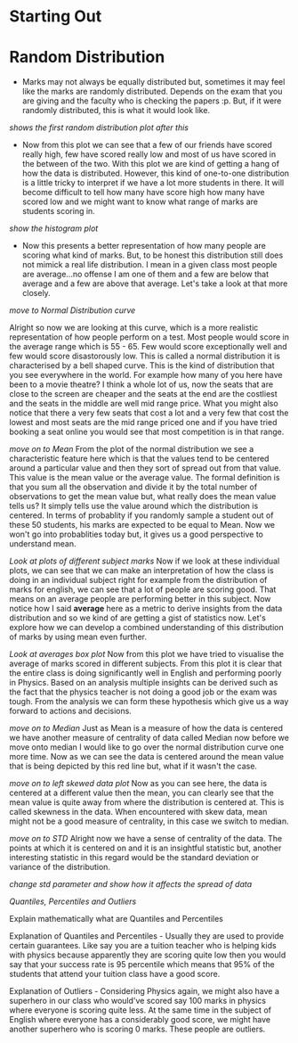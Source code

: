 # Starting Out
# Random Distribution
- Marks may not always be equally distributed but, sometimes it may feel like the marks are randomly distributed. Depends on the exam that you are giving and the faculty who is checking the papers :p. But, if it were randomly distributed, this is what it would look like.

*shows the first random distribution plot after this*

- Now from this plot we can see that a few of our friends have scored really high, few have scored really low and most of us have scored in the between of the two. With this plot we are kind of getting a hang of how the data is distributed. However, this kind of one-to-one distribution is a little tricky to interpret if we have a lot more students in there. It will become difficult to tell how many have score high how many have scored low and we might want to know what range of marks are students scoring in.

*show the histogram plot*

- Now this presents a better representation of how many people are scoring what kind of marks. But, to be honest this distribution still does not mimick a real life distribution. I mean in a given class most people are average...no offense I am one of them and a few are below that average and a few are above that average. Let's take a look at that more closely.

*move to Normal Distribution curve*

Alright so now we are looking at this curve, which is a more realistic representation of how people perform on a test. Most people would score in the average range which is 55 - 65. Few would score exceptionally well and few would score disastorously low. This is called a normal distribution it is characterised by a bell shaped curve. This is the kind of distribution that you see everywhere in the world. For example how many of you here have been to a movie theatre? I think a whole lot of us, now the seats that are close to the screen are cheaper and the seats at the end are the costliest and the seats in the middle are well mid range price. What you might also notice that there a very few seats that cost a lot and a very few that cost the lowest and most seats are the mid range priced one and if you have tried booking a seat online you would see that most competition is in that range.

*move on to Mean*
From the plot of the normal distribution we see a characteristic feature here which is that the values tend to be centered around a particular value and then they sort of spread out from that value. This value is the mean value or the average value. The formal definition is that you sum all the observation and divide it by the total number of observations to get the mean value but, what really does the mean value tells us? It simply tells use the value around which the distribution is centered. In terms of probablity if you randomly sample a student out of these 50 students, his marks are expected to be equal to Mean. Now we won't go into probablities today but, it gives us a good perspective to understand mean.

*Look at plots of different subject marks*
Now if we look at these individual plots, we can see that we can make an interpretation of how the class is doing in an individual subject right for example from the distribution of marks for english, we can see that a lot of people are scoring good. That means on an average people are performing better in this subject. Now notice how I said **average** here as a metric to derive insights from the data distribution and so we kind of are getting a gist of statistics now. Let's explore how we can develop a combined understanding of this distribution of marks by using mean even further.

*Look at averages box plot*
Now from this plot we have tried to visualise the average of marks scored in different subjects. From this plot it is clear that the entire class is doing significantly well in English and performing poorly in Physics. Based on an analysis multiple insights can be derived such as the fact that the physics teacher is not doing a good job or the exam was tough. From the analysis we can form these hypothesis which give us a way forward to actions and decisions.

*move on to Median*
Just as Mean is a measure of how the data is centered we have another measure of centrality of data called Median now before we move onto median I would like to go over the normal distribution curve one more time. Now as we can see the data is centered around the mean value that is being depicted by this red line but, what if it wasn't the case.

*move on to left skewed data plot*
Now as you can see here, the data is centered at a different value then the mean, you can clearly see that the mean value is quite away from where the distribution is centered at. This is called skewness in the data. When encountered with skew data, mean might not be a good measure of centrality, in this case we switch to median.

*move on to STD*
Alright now we have a sense of centrality of the data. The points at which it is centered on and it is an insightful statistic but, another interesting statistic in this regard would be the standard deviation or variance of the distribution.

*change std parameter and show how it affects the spread of data*

*Quantiles, Percentiles and Outliers*

Explain mathematically what are Quantiles and Percentiles

Explanation of Quantiles and Percentiles - Usually they are used to provide certain guarantees. Like say you are a tuition teacher who is helping kids with physics because apparently they are scoring quite low then you would say that your success rate is 95 percentile which means that 95% of the students that attend your tuition class have a good score.

Explanation of Outliers - Considering Physics again, we might also have a superhero in our class who would've scored say 100 marks in physics where everyone is scoring quite less. At the same time in the subject of English where everyone has a considerably good score, we might have another superhero who is scoring 0 marks. These people are outliers.